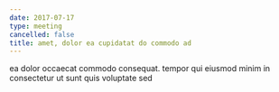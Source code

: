 ```yaml
---
date: 2017-07-17
type: meeting
cancelled: false
title: amet, dolor ea cupidatat do commodo ad
---
```

ea dolor occaecat commodo consequat. tempor qui eiusmod minim in consectetur ut sunt quis voluptate sed